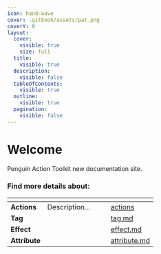 ```yaml
---
icon: hand-wave
cover: .gitbook/assets/pat.png
coverY: 0
layout:
  cover:
    visible: true
    size: full
  title:
    visible: true
  description:
    visible: false
  tableOfContents:
    visible: true
  outline:
    visible: true
  pagination:
    visible: false
---
```


# Welcome

Penguin Action Toolkit new documentation site.

### Find more details about:

<table data-view="cards"><thead><tr><th></th><th></th><th data-hidden data-card-cover data-type="files"></th><th data-hidden></th><th data-hidden data-card-target data-type="content-ref"></th></tr></thead><tbody><tr><td><strong>Actions</strong></td><td>Description...</td><td></td><td></td><td><a href="documentation/actions/">actions</a></td></tr><tr><td><strong>Tag</strong></td><td></td><td></td><td></td><td><a href="documentation/tag.md">tag.md</a></td></tr><tr><td><strong>Effect</strong></td><td></td><td></td><td></td><td><a href="documentation/effect.md">effect.md</a></td></tr><tr><td><strong>Attribute</strong></td><td></td><td></td><td></td><td><a href="documentation/attribute.md">attribute.md</a></td></tr></tbody></table>






